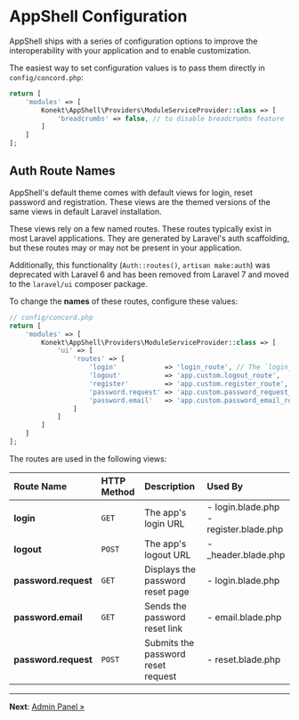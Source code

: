 # AppShell Configuration

AppShell ships with a series of configuration options to improve the interoperability with your
application and to enable customization.

The easiest way to set configuration values is to pass them directly in `config/concord.php`:

```php
return [
    'modules' => [
        Konekt\AppShell\Providers\ModuleServiceProvider::class => [
            'breadcrumbs' => false, // to disable breadcrumbs feature            
        ]
    ]
];
```

## Auth Route Names

AppShell's default theme comes with default views for login, reset password and registration.
These views are the themed versions of the same views in default Laravel installation.

These views rely on a few named routes. These routes typically exist in most Laravel
applications. They are generated by Laravel's auth scaffolding, but these routes may or may not
be present in your application.

Additionally, this functionality (`Auth::routes()`, `artisan make:auth`) was deprecated with Laravel
6 and has been removed from Laravel 7 and moved to the `laravel/ui` composer package.

To change the **names** of these routes, configure these values:

```php
// config/concord.php
return [
    'modules' => [
        Konekt\AppShell\Providers\ModuleServiceProvider::class => [
            'ui' => [
                'routes' => [
                    'login'            => 'login_route', // The `login_route` must be defined with Route::get(...)
                    'logout'           => 'app.custom.logout_route',
                    'register'         => 'app.custom.register_route',
                    'password.request' => 'app.custom.password_request_route',
                    'password.email'   => 'app.custom.password_email_route',
                ]
            ]
        ]
    ]
]; 
```

The routes are used in the following views:

| Route Name           | HTTP Method | Description                        | Used By                                   |
|:---------------------|:------------|:-----------------------------------|:------------------------------------------|
| **login**            | `GET`       | The app's login URL                | - login.blade.php<br>- register.blade.php |
| **logout**           | `POST`      | The app's logout URL               | - _header.blade.php                       |
| **password.request** | `GET`       | Displays the password reset page   | - login.blade.php                         |
| **password.email**   | `GET`       | Sends the password reset link      | - email.blade.php                         |
| **password.request** | `POST`      | Submits the password reset request | - reset.blade.php                         |


---

**Next**: [Admin Panel &raquo;](admin-panel.md)
